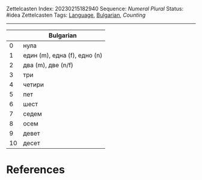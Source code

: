 Zettelcasten Index: 20230215182940
Sequence: *Numeral Plural*
Status: #idea
Zettelcasten Tags: [Language](Language.md), [Bulgarian](Bulgarian.md), *Counting*

---

||Bulgarian|
|--|---------|
|0|нула|
|1|един (m), една (f), едно (n)|
|2|два (m), две (n/f)|
|3|три|
|4|четири|
|5|пет|
|6|шест|
|7|седем|
|8|осем|
|9|девет|
|10|десет|

# References
